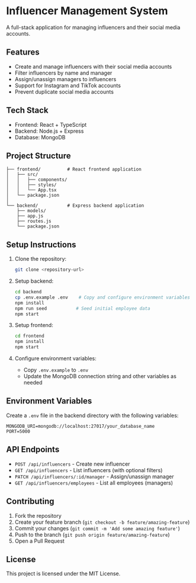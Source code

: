 # Influencer Management System

A full-stack application for managing influencers and their social media accounts.

## Features

- Create and manage influencers with their social media accounts
- Filter influencers by name and manager
- Assign/unassign managers to influencers
- Support for Instagram and TikTok accounts
- Prevent duplicate social media accounts

## Tech Stack

- Frontend: React + TypeScript
- Backend: Node.js + Express
- Database: MongoDB

## Project Structure

```
├── frontend/          # React frontend application
│   ├── src/
│   │   ├── components/
│   │   ├── styles/
│   │   └── App.tsx
│   └── package.json
│
└── backend/           # Express backend application
    ├── models/
    ├── app.js
    ├── routes.js
    └── package.json
```

## Setup Instructions

1. Clone the repository:
   ```bash
   git clone <repository-url>
   ```

2. Setup backend:
   ```bash
   cd backend
   cp .env.example .env    # Copy and configure environment variables
   npm install
   npm run seed           # Seed initial employee data
   npm start
   ```

3. Setup frontend:
   ```bash
   cd frontend
   npm install
   npm start
   ```

4. Configure environment variables:
   - Copy `.env.example` to `.env`
   - Update the MongoDB connection string and other variables as needed

## Environment Variables

Create a `.env` file in the backend directory with the following variables:

```env
MONGODB_URI=mongodb://localhost:27017/your_database_name
PORT=5000
```

## API Endpoints

- `POST /api/influencers` - Create new influencer
- `GET /api/influencers` - List influencers (with optional filters)
- `PATCH /api/influencers/:id/manager` - Assign/unassign manager
- `GET /api/influencers/employees` - List all employees (managers)

## Contributing

1. Fork the repository
2. Create your feature branch (`git checkout -b feature/amazing-feature`)
3. Commit your changes (`git commit -m 'Add some amazing feature'`)
4. Push to the branch (`git push origin feature/amazing-feature`)
5. Open a Pull Request

## License

This project is licensed under the MIT License.
